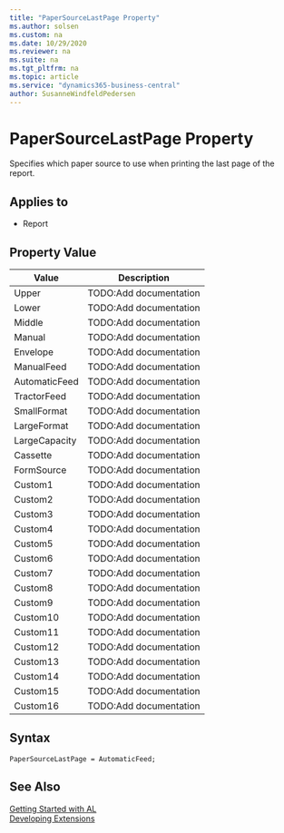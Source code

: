 ```yaml
---
title: "PaperSourceLastPage Property"
ms.author: solsen
ms.custom: na
ms.date: 10/29/2020
ms.reviewer: na
ms.suite: na
ms.tgt_pltfrm: na
ms.topic: article
ms.service: "dynamics365-business-central"
author: SusanneWindfeldPedersen
---
```

[//]: # (START>DO_NOT_EDIT)
[//]: # (IMPORTANT:Do not edit any of the content between here and the END>DO_NOT_EDIT.)
[//]: # (Any modifications should be made in the .xml files in the ModernDev repo.)
# PaperSourceLastPage Property
Specifies which paper source to use when printing the last page of the report.

## Applies to
-   Report

## Property Value

|Value|Description|
|-----------|---------------------------------------|
|Upper|TODO:Add documentation|
|Lower|TODO:Add documentation|
|Middle|TODO:Add documentation|
|Manual|TODO:Add documentation|
|Envelope|TODO:Add documentation|
|ManualFeed|TODO:Add documentation|
|AutomaticFeed|TODO:Add documentation|
|TractorFeed|TODO:Add documentation|
|SmallFormat|TODO:Add documentation|
|LargeFormat|TODO:Add documentation|
|LargeCapacity|TODO:Add documentation|
|Cassette|TODO:Add documentation|
|FormSource|TODO:Add documentation|
|Custom1|TODO:Add documentation|
|Custom2|TODO:Add documentation|
|Custom3|TODO:Add documentation|
|Custom4|TODO:Add documentation|
|Custom5|TODO:Add documentation|
|Custom6|TODO:Add documentation|
|Custom7|TODO:Add documentation|
|Custom8|TODO:Add documentation|
|Custom9|TODO:Add documentation|
|Custom10|TODO:Add documentation|
|Custom11|TODO:Add documentation|
|Custom12|TODO:Add documentation|
|Custom13|TODO:Add documentation|
|Custom14|TODO:Add documentation|
|Custom15|TODO:Add documentation|
|Custom16|TODO:Add documentation|
[//]: # (IMPORTANT: END>DO_NOT_EDIT)

## Syntax

```AL
PaperSourceLastPage = AutomaticFeed;
```

## See Also  
[Getting Started with AL](../devenv-get-started.md)  
[Developing Extensions](../devenv-dev-overview.md)  